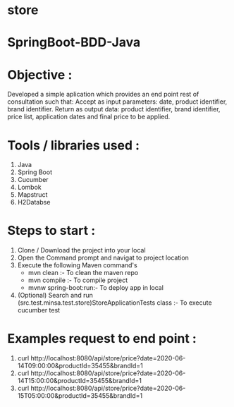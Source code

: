# store
# SpringBoot-BDD-Java
# Objective :
Developed a simple aplication which provides an end point rest of consultation such that:
Accept as input parameters: date, product identifier, brand identifier.
Return as output data: product identifier, brand identifier, price list, application dates and final price to be applied.

# Tools / libraries used :

1. Java
2. Spring Boot
3. Cucumber
4. Lombok
5. Mapstruct
6. H2Databse


# Steps to start :

1. Clone / Download the project into your local
2. Open the Command prompt and navigat to project location
3. Execute the following Maven command's
    - mvn clean :- To clean the maven repo
    - mvn compile :- To compile project
    - mvnw spring-boot:run:- To deploy app in local
4. (Optional) Search and run (src.test.minsa.test.store)StoreApplicationTests class :- To execute cucumber test


# Examples request to end point :

1. curl http://localhost:8080/api/store/price?date=2020-06-14T09:00:00&productId=35455&brandId=1
1. curl http://localhost:8080/api/store/price?date=2020-06-14T15:00:00&productId=35455&brandId=1
1. curl http://localhost:8080/api/store/price?date=2020-06-15T05:00:00&productId=35455&brandId=1
